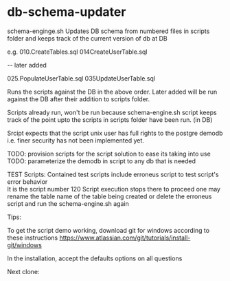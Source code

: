 # db-schema-updater
schema-enginge.sh Updates DB schema from numbered files in scripts folder and keeps track of the current version of db at DB

e.g.
010.CreateTables.sql
014CreateUserTable.sql

-- later added

025.PopulateUserTable.sql
035UpdateUserTable.sql

Runs the scripts against the DB in the above order. Later added will be run against the DB after their addition to scripts folder.

Scripts already run, won't be run because schema-engine.sh script keeps track of the point upto the scripts in scripts folder have been run. (in DB) 

Srcipt expects that the script unix user has full rights to the postgre demodb i.e. finer security has not been implemented yet.

TODO: provision scripts for the script solution to ease its taking into use
TODO: parameterize the demodb in script to any db that is needed

TEST Scripts: 
Contained test scripts include erroneus script to test script's error behavior  
It is the script number 120
Script execution stops there
to proceed one may rename the table name of the table being created or delete the erroneus script and run the schema-engine.sh again 

Tips:

To get the script demo working, download git for windows according to these instructions
https://www.atlassian.com/git/tutorials/install-git/windows

In the installation, accept the defaults options on all questions

Next clone:



